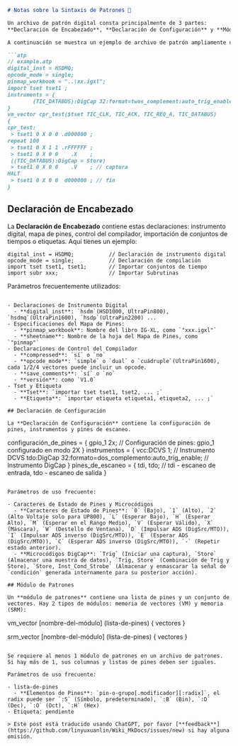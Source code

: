 ```markdown
# Notas sobre la Sintaxis de Patrones 🚧

Un archivo de patrón digital consta principalmente de 3 partes:
**Declaración de Encabezado**, **Declaración de Configuración** y **Módulo de Patrón**. (Las **Declaraciones de Preprocesamiento** y los **Comentarios** son opcionales).

A continuación se muestra un ejemplo de archivo de patrón ampliamente utilizado en formato `.atp`:

```atp
// example.atp
digital_inst = HSDMQ;
opcode_mode = single;
pinmap_workbook = "..\xx.igxl";
import tset tset1 ;
instruments = {
        (TIC_DATABUS):DigCap 32:format=twos_complement:auto_trig_enable;
}
vm_vector cpr_test($tset TIC_CLK, TIC_ACK, TIC_REQ_A, TIC_DATABUS)
{
cpr_test:
 > tset1 0 X 0 0 .d000000 ;
repeat 100
 > tset1 0 X 1 1 .rFFFFFF ;
 > tset1 0 X 0 0    .X    ;
 ((TIC_DATABUS):DigCap = Store)
 > tset1 0 X 0 0    .V 	  ; // captura
HALT
 > tset1 0 X 0 0  d000000 ; // fin
}
```

## Declaración de Encabezado

La **Declaración de Encabezado** contiene estas declaraciones: instrumento digital, mapa de pines, control del compilador, importación de conjuntos de tiempos o etiquetas. Aquí tienes un ejemplo:

```
digital_inst = HSDMQ;           // Declaración de instrumento digital
opcode_mode = single;           // Declaración de compilación
import tset tset1, tset1;       // Importar conjuntos de tiempo
import subr xxx;                // Importar Subrutinas
```

Parámetros frecuentemente utilizados:

```

- Declaraciones de Instrumento Digital
  - **digital_inst**: `hsdm`(HSD1000, UltraPin800), `hsdmq`(UltraPin1600), `hsdp`(UltraPin2200) ...
- Especificaciones del Mapa de Pines:
  - **pinmap_workbook**: Nombre del libro IG‑XL, como `"xxx.igxl"`
  - **sheetname**: Nombre de la hoja del Mapa de Pines, como `"pinmap"`
- Declaraciones de Control del Compilador
  - **compressed**: `sí` o `no`
  - **opcode_mode**: `simple` o `dual` o `cuádruple`(UltraPin1600), cada 1/2/4 vectores puede incluir un opcode.
  - **save_comments**: `sí` o `no`
  - **versión**: como `V1.0`
- Tset y Etiqueta
  - **Tset**: `importar tset tset1, tset2, ... ;`
  - **Etiqueta**: `importar etiqueta etiqueta1, etiqueta2, ... ;`

## Declaración de Configuración

La **Declaración de Configuración** contiene la configuración de pines, instrumentos y pines de escaneo.

```
configuración_de_pines = {
    gpio_1    2x;                                           // Configuración de pines: gpio_1 configurado en modo 2X
}
instrumentos = {
vcc:DCVS 1;                                                 // Instrumento DCVS
    tdo:DigCap 32:formato=dos_complemento:auto_trig_enable;  // Instrumento DigCap
}
pines_de_escaneo = {
    tdi, tdo;                                               // tdi - escaneo de entrada, tdo - escaneo de salida
}
```

Parámetros de uso frecuente:

- Caracteres de Estado de Pines y Microcódigos
  - **Caracteres de Estado de Pines**: `0` (Bajo), `1` (Alto), `2` (Alto Voltaje solo para UP800), `L` (Esperar Bajo), `H` (Esperar Alto), `M` (Esperar en el Rango Medio), `V` (Esperar Válido), `X` (Máscara), `W` (Destello de Ventana), `D` (Impulsar ADS (DigSrc/MTO)), `I` (Impulsar ADS inverso (DigSrc/MTO)), `E` (Esperar ADS (DigSrc/MTO)), `C` (Esperar ADS inverso (DigSrc/MTO)), `-` (Repetir estado anterior).
  - **Microcódigos DigCap**: `Trig` (Iniciar una captura), `Store` (Almacenar una muestra de datos), `Trig, Store` (Combinación de Trig y Store), `Store, Inst_Cond_Strobe` (Almacenar y enmascarar la señal de `condición` generada internamente para su posterior acción).

## Módulo de Patrones

Un **módulo de patrones** contiene una lista de pines y un conjunto de vectores. Hay 2 tipos de módulos: memoria de vectores (VM) y memoria (SRM):

```
vm_vector [nombre-del-módulo] (lista-de-pines)
{ vectores }

srm_vector [nombre-del-módulo] (lista-de-pines)
{ vectores }
```

Se requiere al menos 1 módulo de patrones en un archivo de patrones. Si hay más de 1, sus columnas y listas de pines deben ser iguales.

Parámetros de uso frecuente:

- lista-de-pines
  - **Elementos de Pines**: `pin-o-grupo[.modificador][:radix]`, el radix puede ser `:S` (Símbolo, predeterminado), `:B` (Bin), `:D` (Dec), `:O` (Oct), `:H` (Hex)
- Etiqueta: pendiente

> Este post está traducido usando ChatGPT, por favor [**feedback**](https://github.com/linyuxuanlin/Wiki_MkDocs/issues/new) si hay alguna omisión.